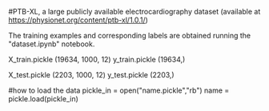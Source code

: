 #PTB-XL, a large publicly available electrocardiography dataset (available at https://physionet.org/content/ptb-xl/1.0.1/) 
 
The training examples and corresponding labels are obtained running the "dataset.ipynb" notebook. 
 
X_train.pickle (19634, 1000, 12) 
y_train.pickle (19634,) 
 
X_test.pickle (2203, 1000, 12) 
y_test.pickle (2203,) 
 
#how to load the data 
pickle_in = open("name.pickle","rb") 
name = pickle.load(pickle_in)